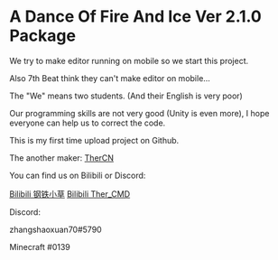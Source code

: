 # A Dance Of Fire And Ice Ver 2.1.0 Package

We try to make editor running on mobile so we start this project.

Also 7th Beat think they can't make editor on mobile...

The "We" means two students. (And their English is very poor)

Our programming skills are not very good (Unity is even more), I hope everyone can help us to correct the code.

This is my first time upload project on Github.

The another maker: [TherCN](https://github.com/TherCN/)

You can find us on Bilibili or Discord:

[Bilibili 钢铁小草](https://space.bilibili.com/37078741)  [Bilibili Ther_CMD](https://space.bilibili.com/425111197)

Discord:

zhangshaoxuan70#5790

Minecraft #0139
